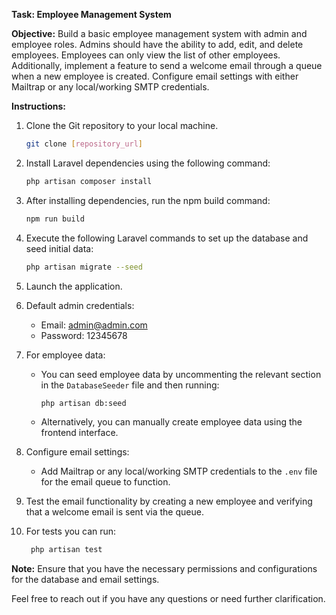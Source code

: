 **Task: Employee Management System**

**Objective:**
Build a basic employee management system with admin and employee roles. Admins should have the ability to add, edit, and delete employees. Employees can only view the list of other employees. Additionally, implement a feature to send a welcome email through a queue when a new employee is created. Configure email settings with either Mailtrap or any local/working SMTP credentials.

**Instructions:**

1. Clone the Git repository to your local machine.

   ```bash
   git clone [repository_url]
   ```

2. Install Laravel dependencies using the following command:

   ```bash
   php artisan composer install
   ```

3. After installing dependencies, run the npm build command:

   ```bash
   npm run build
   ```

4. Execute the following Laravel commands to set up the database and seed initial data:

   ```bash
   php artisan migrate --seed
   ```

5. Launch the application.

6. Default admin credentials:

   - Email: admin@admin.com
   - Password: 12345678

7. For employee data:

   - You can seed employee data by uncommenting the relevant section in the `DatabaseSeeder` file and then running:

     ```bash
     php artisan db:seed
     ```

   - Alternatively, you can manually create employee data using the frontend interface.

8. Configure email settings:

   - Add Mailtrap or any local/working SMTP credentials to the `.env` file for the email queue to function.

9. Test the email functionality by creating a new employee and verifying that a welcome email is sent via the queue.

10. For tests you can run:

    ```bash
     php artisan test
     ```

**Note:** Ensure that you have the necessary permissions and configurations for the database and email settings.

Feel free to reach out if you have any questions or need further clarification.